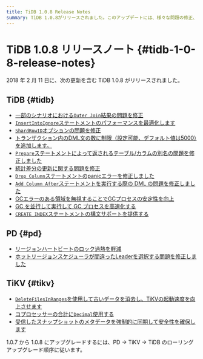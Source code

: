 ```yaml
---
title: TiDB 1.0.8 Release Notes
summary: TiDB 1.0.8がリリースされました。このアップデートには、様々な問題の修正、パフォーマンスの最適化、安定性の向上が含まれています。PDとTiKVにも、ロックの過熱軽減、リーダー選択の問題の修正、起動速度の向上に関するアップデートが含まれています。アップグレードするには、PD -> TiKV -> TiDBの順に実行してください。
---
```


# TiDB 1.0.8 リリースノート {#tidb-1-0-8-release-notes}

2018 年 2 月 11 日に、次の更新を含む TiDB 1.0.8 がリリースされました。

## TiDB {#tidb}

-   [一部のシナリオにおける`Outer Join`結果の問題を修正](https://github.com/pingcap/tidb/pull/5712)
-   [`InsertIntoIgnore`ステートメントのパフォーマンスを最適化します](https://github.com/pingcap/tidb/pull/5738)
-   [`ShardRowID`オプションの問題を修正](https://github.com/pingcap/tidb/pull/5751)
-   [トランザクション内のDML文の数に制限（設定可能、デフォルト値は5000）を追加します。](https://github.com/pingcap/tidb/pull/5754)
-   [`Prepare`ステートメントによって返されるテーブル/カラムの別名の問題を修正しました](https://github.com/pingcap/tidb/pull/5776)
-   [統計差分の更新に関する問題を修正](https://github.com/pingcap/tidb/pull/5787)
-   [`Drop Column`ステートメントのpanicエラーを修正しました](https://github.com/pingcap/tidb/pull/5805)
-   [`Add Column After`ステートメントを実行する際の DML の問題を修正しました](https://github.com/pingcap/tidb/pull/5818)
-   [GCエラーのある領域を無視することでGCプロセスの安定性を向上](https://github.com/pingcap/tidb/pull/5815)
-   [GC を並行して実行して GC プロセスを高速化する](https://github.com/pingcap/tidb/pull/5850)
-   [`CREATE INDEX`ステートメントの構文サポートを提供する](https://github.com/pingcap/tidb/pull/5853)

## PD {#pd}

-   [リージョンハートビートのロック過熱を軽減](https://github.com/pingcap/pd/pull/932)
-   [ホットリージョンスケジューラが間違ったLeaderを選択する問題を修正しました](https://github.com/pingcap/pd/pull/939)

## TiKV {#tikv}

-   [`DeleteFilesInRanges`を使用して古いデータを消去し、TiKVの起動速度を向上させます](https://github.com/pingcap/tikv/pull/2740)
-   [コプロセッサーの合計に`Decimal`使用する](https://github.com/pingcap/tikv/pull/2754)
-   [受信したスナップショットのメタデータを強制的に同期して安全性を確保します](https://github.com/pingcap/tikv/pull/2758)

1.0.7 から 1.0.8 にアップグレードするには、PD -&gt; TiKV -&gt; TiDB のローリング アップグレード順序に従います。
